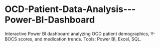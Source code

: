 # OCD-Patient-Data-Analysis---Power-BI-Dashboard
Interactive Power BI dashboard analyzing OCD patient demographics, Y-BOCS scores, and medication trends. Tools: Power BI, Excel, SQL.
